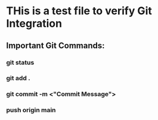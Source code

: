 # THis is a test file to verify Git Integration

## Important Git Commands: 

### git status

### git add .

### git commit -m <"Commit Message">

### push origin main 
